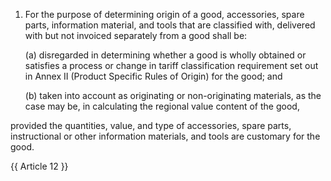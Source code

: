 1. For the purpose of determining origin of a good, accessories, spare parts, information material, and tools that are classified with, delivered with but not invoiced separately from a good shall be:

    (a) disregarded in determining whether a good is wholly obtained or satisfies a process or change in tariff classification requirement set out in Annex II (Product Specific Rules of Origin) for the good; and

    (b) taken into account as originating or non-originating materials, as the case may be, in calculating the regional value content of the good,

provided the quantities, value, and type of accessories, spare parts, instructional or other information materials, and tools are customary for the good.

{{ Article 12 }}
